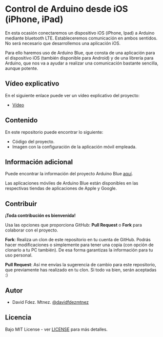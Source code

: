 # Control de Arduino desde iOS (iPhone, iPad)

En esta ocasión conectaremos un dispositivo iOS (iPhone, Ipad) a Arduino mediante bluetooth LTE. Estableceremos comunicación en ambos sentidos. No será necesario que desarrollemos una aplicación iOS.

Para ello haremos uso de Arduino Blue, que consta de una aplicación para el dispositivo iOS (también disponible para Android) y de una librería para Arduino, que nos va a ayudar a realizar una comunicación bastante sencilla, aunque potente.

## Vídeo explicativo

En el siguiente enlace puede ver un vídeo explicativo del proyecto:

* [Vídeo](https://www.youtube.com/watch?v=5wHlHbbFceY&t=19s)

## Contenido

En este repositorio puede encontrar lo siguiente:

* Código del proyecto.
* Imagen con la configuración de la aplicación móvil empleada.


## Información adicional

Puede encontrar la información del proyecto Arduino Blue [aquí](https://sites.google.com/stonybrook.edu/arduinoble/documentation).

Las aplicaciones móviles de Arduino Blue están disponibles en las respectivas tiendas de aplicaciones de Apple y Google.

## Contribuir

**¡Toda contribución es bienvenida!**

Usa las opciones que proporciona GitHub: **Pull Request** o **Fork** para colaborar con el proyecto.

**Fork**: Realiza un clon de este repositorio en tu cuenta de GitHub. Podrás hacer modificaciones o simplemente para tener una copia (con opción de clonarlo a tu PC también). De esa forma garantizas la información para tu uso personal.

**Pull Request**: Así me envías la sugerencia de cambio para este repositorio, que previamente has realizado en tu clon. Si todo va bien, serán aceptadas :)

## Autor

- David Fdez. Mtnez. [@davidfdezmtnez](https://twitter.com/davidfdezmtnez) 

## Licencia

Bajo MIT License - ver [LICENSE](LICENSE) para más detalles.
